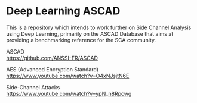 # Deep Learning ASCAD

This is a repository which intends to work further on Side Channel Analysis using Deep Learning, primarily on the ASCAD Database that aims at providing a benchmarking reference for the SCA community.

ASCAD <br>
https://github.com/ANSSI-FR/ASCAD

AES (Advanced Encryption Standard) <br>
https://www.youtube.com/watch?v=O4xNJsjtN6E

Side-Channel Attacks <br>
https://www.youtube.com/watch?v=ypN_n8Rpcwg
